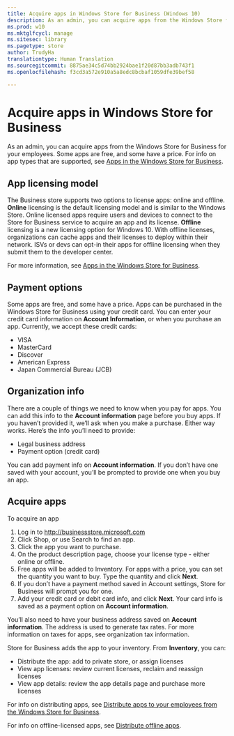 ```yaml
---
title: Acquire apps in Windows Store for Business (Windows 10)
description: As an admin, you can acquire apps from the Windows Store for Business for your employees. Some apps are free, and some have a price. For info on app types that are supported, see Apps in the Windows Store for Business.
ms.prod: w10
ms.mktglfcycl: manage
ms.sitesec: library
ms.pagetype: store
author: TrudyHa
translationtype: Human Translation
ms.sourcegitcommit: 8875ae34c5d74bb2924bae1f20d87bb3adb743f1
ms.openlocfilehash: f3cd3a572e910a5a8edc8bcbaf1059dfe39bef58

---
```


# Acquire apps in Windows Store for Business
As an admin, you can acquire apps from the Windows Store for Business for your employees. Some apps are free, and some have a price. For info on app types that are supported, see [Apps in the Windows Store for Business](apps-in-windows-store-for-business.md).

## App licensing model
The Business store supports two options to license apps: online and offline. 
            **Online** licensing is the default licensing model and is similar to the Windows Store. Online licensed apps require users and devices to connect to the Store for Business service to acquire an app and its license. 
            **Offline** licensing is a new licensing option for Windows 10. With offline licenses, organizations can cache apps and their licenses to deploy within their network. ISVs or devs can opt-in their apps for offline licensing when they submit them to the developer center.

For more information, see [Apps in the Windows Store for Business](apps-in-windows-store-for-business.md). 

## Payment options
Some apps are free, and some have a price. Apps can be purchased in the Windows Store for Business using your credit card. You can enter your credit card information on **Account Information**, or when you purchase an app. Currently, we accept these credit cards:
- VISA 
- MasterCard 
- Discover 
- American Express 
- Japan Commercial Bureau (JCB)

## Organization info
There are a couple of things we need to know when you pay for apps. You can add this info to the **Account information**  page before you buy apps. If you haven’t provided it, we’ll ask when you make a purchase. Either way works. Here’s the info you’ll need to provide:
- Legal business address
- Payment option (credit card)

You can add payment info on **Account information**. If you don’t have one saved with your account, you’ll be prompted to provide one when you buy an app.

## Acquire apps
To acquire an app  
1.  Log in to http://businessstore.microsoft.com
2.  Click Shop, or use Search to find an app. 
3.  Click the app you want to purchase. 
4.  On the product description page, choose your license type - either online or offline. 
5. Free apps will be added to Inventory. For apps with a price, you can set the quantity you want to buy. Type the quantity and click **Next**.
6.  If you don’t have a payment method saved in Account settings, Store for Business will prompt you for one.
7.  Add your credit card or debit card info, and click **Next**. Your card info is saved as a payment option on **Account information**.

You’ll also need to have your business address saved on **Account information**. The address is used to generate tax rates. For more information on taxes for apps, see organization tax information. 

Store for Business adds the app to your inventory. From **Inventory**, you can:
- Distribute the app: add to private store, or assign licenses
- View app licenses: review current licenses, reclaim and reassign licenses
- View app details: review the app details page and purchase more licenses

For info on distributing apps, see [Distribute apps to your employees from the Windows Store for Business](distribute-apps-to-your-employees-windows-store-for-business.md).

For info on offline-licensed apps, see [Distribute offline apps](distribute-offline-apps.md).



<!--HONumber=Jun16_HO4-->


